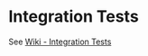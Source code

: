 # Integration Tests

See [Wiki - Integration Tests](https://github.com/The-Blockchain-Company/bcc-wallet/wiki/Integration-Tests)
